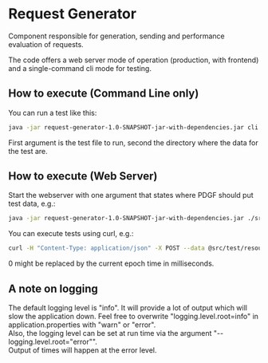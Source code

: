 # Request Generator

Component responsible for generation, sending and performance evaluation of requests.

The code offers a web server mode of operation (production, with frontend) and a single-command cli mode for testing.

## How to execute (Command Line only)
You can run a test like this:
```bash
java -jar request-generator-1.0-SNAPSHOT-jar-with-dependencies.jar cli load ./src/test/resources/de/hpi/tdgt/test_config_example.json ./src/test/resources/de/hpi/tdgt/
```
First argument is the test file to run, second the directory where the data for the test are.
## How to execute (Web Server)
Start the webserver with one argument that states where PDGF should put test data, e.g.:
```bash
java -jar request-generator-1.0-SNAPSHOT-jar-with-dependencies.jar ./src/test/resources/de/hpi/tdgt/
```
You can execute tests using curl, e.g.:
```bash
curl -H "Content-Type: application/json" -X POST --data @src/test/resources/de/hpi/tdgt/test_config_example.json localhost:8080/upload/0
```
0 might be replaced by the current epoch time in milliseconds.

## A note on logging
The default logging level is "info". It will provide a lot of output which will slow the application down. Feel free to overwrite "logging.level.root=info" in application.properties with "warn" or "error".  
Also, the logging level can be set at run time via the argument "--logging.level.root="error"".  
Output of times will happen at the error level.
